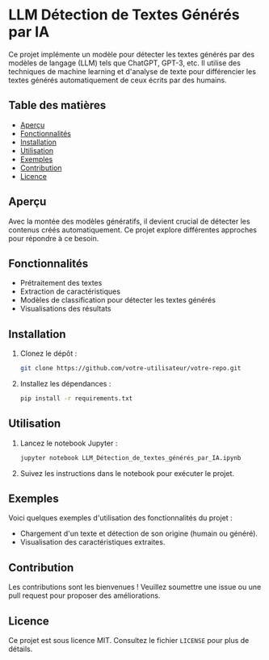 # LLM Détection de Textes Générés par IA

Ce projet implémente un modèle pour détecter les textes générés par des modèles de langage (LLM) tels que ChatGPT, GPT-3, etc. Il utilise des techniques de machine learning et d'analyse de texte pour différencier les textes générés automatiquement de ceux écrits par des humains.

## Table des matières
- [Aperçu](#aperçu)
- [Fonctionnalités](#fonctionnalités)
- [Installation](#installation)
- [Utilisation](#utilisation)
- [Exemples](#exemples)
- [Contribution](#contribution)
- [Licence](#licence)

## Aperçu

Avec la montée des modèles génératifs, il devient crucial de détecter les contenus créés automatiquement. Ce projet explore différentes approches pour répondre à ce besoin.

## Fonctionnalités

- Prétraitement des textes
- Extraction de caractéristiques
- Modèles de classification pour détecter les textes générés
- Visualisations des résultats

## Installation

1. Clonez le dépôt :
   ```bash
   git clone https://github.com/votre-utilisateur/votre-repo.git
   ```
2. Installez les dépendances :
   ```bash
   pip install -r requirements.txt
   ```

## Utilisation

1. Lancez le notebook Jupyter :
   ```bash
   jupyter notebook LLM_Détection_de_textes_générés_par_IA.ipynb
   ```
2. Suivez les instructions dans le notebook pour exécuter le projet.

## Exemples

Voici quelques exemples d'utilisation des fonctionnalités du projet :

- Chargement d'un texte et détection de son origine (humain ou généré).
- Visualisation des caractéristiques extraites.

## Contribution

Les contributions sont les bienvenues ! Veuillez soumettre une issue ou une pull request pour proposer des améliorations.

## Licence

Ce projet est sous licence MIT. Consultez le fichier `LICENSE` pour plus de détails.
